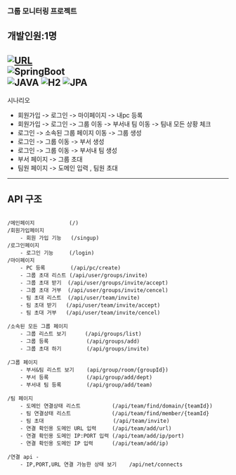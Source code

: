 ### 그룹 모니터링 프로젝트

개발인원:1명 <br>
---

[![URL](https://img.shields.io/badge/URL-oineh.monitoring.today-green)](oineh-monitoring.today)<br>
![SpringBoot](https://img.shields.io/badge/SpringBoot-2.7-blue)</br>
![JAVA](https://img.shields.io/badge/java-11-green)
![H2](https://img.shields.io/badge/h2-blue)
![JPA](https://img.shields.io/badge/JPA-red)
---

시나리오

* 회원가입 -> 로그인 -> 마이페이지 -> 내pc 등록
* 회원가입 -> 로그인 -> 그룹 이동 -> 부서내 팀 이동 -> 팀내 모든 상황 체크
* 로그인 -> 소속된 그룹 페이지 이동 -> 그룹 생성
* 로그인 -> 그룹 이동 -> 부서 생성
* 로그인 -> 그룹 이동 -> 부서내 팀 생성
* 부서 페이지 -> 그룹 초대
* 팀원 페이지 -> 도메인 입력 , 팀원 초대

---

## API 구조

```

/메인페이지           (/)
/회원가입페이지 
    - 회원 가입 기능   (/singup)
/로그인페이지 
    - 로그인 기능     (/login)
/마이페이지
    - PC 등록        (/api/pc/create)
    - 그룹 초대 리스트 (/api/user/groups/invite)
    - 그룹 초대 받기  (/api/user/groups/invite/accept)
    - 그룹 초대 거부  (/api/user/groups/invite/cencel)
    - 팀 초대 리스트  (/api/user/team/invite)
    - 팀 초대 받기   (/api/user/team/invite/accept)
    - 팀 초대 거부   (/api/user/team/invite/cencel)
    
/소속된 모든 그룹 페이지 
    - 그룹 리스트 보기      (/api/groups/list)
    - 그룹 등록            (/api/groups/add) 
    - 그룹 초대 하기        (/api/groups/invite)

/그룹 페이지
    - 부서&팀 리스트 보기    (api/group/room/{groupId})
    - 부서 등록            (/api/group/add/dept)
    - 부서내 팀 등록        (/api/group/add/team)

/팀 페이지
    - 도메인 연결상태 리스트          (/api/team/find/domain/{teamId})      
    - 팀 연결상태 리스트             (/api/team/find/member/{teamId}      
    - 팀 초대                      (/api/team/invite)
    - 연결 확인용 도메인 URL 입력     (/api/team/add/url)
    - 연결 확인용 도메인 IP:PORT 입력 (/api/team/add/ip/port)
    - 연결 확인용 도메인 IP 입력      (/api/team/add/ip)

/연결 api - 
    - IP,PORT,URL 연결 가능한 상태 보기    /api/net/connects
    
```